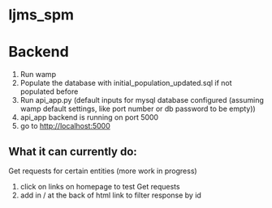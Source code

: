 # ljms_spm

# Backend
<ol>
  <li>Run wamp</li>
  <li>Populate the database with initial_population_updated.sql if not populated before</li>
  <li>Run api_app.py (default inputs for mysql database configured (assuming wamp default settings, like port number or db password to be empty))</li>
  <li>api_app backend is running on port 5000</li>
  <li>go to <a href="http://localhost:5000">http://localhost:5000</a></li>
</ol>

<h2>What it can currently do:</h2>
<p>Get requests for certain entities (more work in progress)</p>
<ol>
  <li>click on links on homepage to test Get requests</li>
  <li>add in /<id> at the back of html link to filter response by id</li>
</ol>
